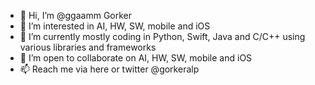 - 👋 Hi, I’m @ggaamm Gorker
- 👀 I’m interested in AI, HW, SW, mobile and iOS 
- 🌱 I’m currently mostly coding in Python, Swift, Java and C/C++ using various libraries and frameworks
- 💞️ I’m open to collaborate on AI, HW, SW, mobile and iOS 
- 📫 Reach me via here or twitter @gorkeralp

<!---
ggaamm/ggaamm is a ✨ special ✨ repository because its `README.md` (this file) appears on your GitHub profile.
You can click the Preview link to take a look at your changes.
--->
